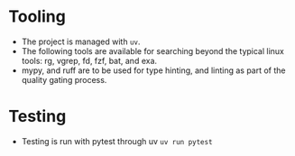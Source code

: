 # Tooling
- The project is managed with `uv`.
- The following tools are available for searching beyond the typical linux tools: rg, vgrep, fd, fzf, bat, and exa.
- mypy, and ruff are to be used for type hinting, and linting as part of the quality gating process.

# Testing
- Testing is run with pytest through uv `uv run pytest`

